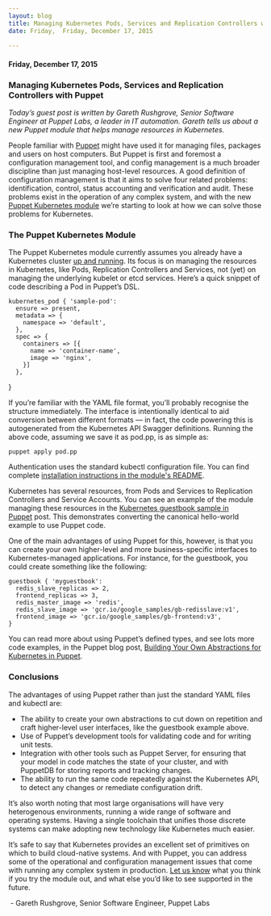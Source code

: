 ```yaml
---
layout: blog
title: Managing Kubernetes Pods, Services and Replication Controllers with Puppet
date: Friday,  Friday, December 17, 2015 
 
---
```

#### Friday, December 17, 2015 
### Managing Kubernetes Pods, Services and Replication Controllers with Puppet 
_Today’s guest post is written by Gareth Rushgrove, Senior Software Engineer at Puppet Labs, a leader in IT automation. Gareth tells us about a new Puppet module that helps manage resources in Kubernetes.&nbsp;_  
  
People familiar with [Puppet](https://github.com/puppetlabs/puppet)&nbsp;might have used it for managing files, packages and users on host computers. But Puppet is first and foremost a configuration management tool, and config management is a much broader discipline than just managing host-level resources. A good definition of configuration management is that it aims to solve four related problems: identification, control, status accounting and verification and audit. These problems exist in the operation of any complex system, and with the new [Puppet Kubernetes module](https://forge.puppetlabs.com/garethr/kubernetes)&nbsp;we’re starting to look at how we can solve those problems for Kubernetes.  
  

### The Puppet Kubernetes Module
  
The Puppet Kubernetes module currently assumes you already have a Kubernetes cluster [up and running](http://kubernetes.io/gettingstarted/).&nbsp;Its focus is on managing the resources in Kubernetes, like Pods, Replication Controllers and Services, not (yet) on managing the underlying kubelet or etcd services. Here’s a quick snippet of code describing a Pod in Puppet’s DSL.  
  

```
kubernetes_pod { 'sample-pod':
  ensure => present,
  metadata => {
    namespace => 'default',
  },
  spec => {
    containers => [{
      name => 'container-name',
      image => 'nginx',
    }]
  },
```
}  
  
  
If you’re familiar with the YAML file format, you’ll probably recognise the structure immediately. The interface is intentionally identical to aid conversion between different formats — in fact, the code powering this is autogenerated from the Kubernetes API Swagger definitions. Running the above code, assuming we save it as pod.pp, is as simple as:  
  

```
puppet apply pod.pp
```
  
Authentication uses the standard kubectl configuration file. You can find complete [installation instructions in the module's README](https://github.com/garethr/garethr-kubernetes/blob/master/README.md).  
  
Kubernetes has several resources, from Pods and Services to Replication Controllers and Service Accounts. You can see an example of the module managing these resources in the [Kubernetes guestbook sample in Puppet](https://puppetlabs.com/blog/kubernetes-guestbook-example-puppet)&nbsp;post. This demonstrates converting the canonical hello-world example to use Puppet code.  
  
One of the main advantages of using Puppet for this, however, is that you can create your own higher-level and more business-specific interfaces to Kubernetes-managed applications. For instance, for the guestbook, you could create something like the following:  
  

```
guestbook { 'myguestbook':
  redis_slave_replicas => 2,
  frontend_replicas => 3,
  redis_master_image => 'redis',
  redis_slave_image => 'gcr.io/google_samples/gb-redisslave:v1',
  frontend_image => 'gcr.io/google_samples/gb-frontend:v3',     
}
```
  
You can read more about using Puppet’s defined types, and see lots more code examples, in the Puppet blog post, [Building Your Own Abstractions for Kubernetes in Puppet](https://puppetlabs.com/blog/building-your-own-abstractions-kubernetes-puppet).  
  

### Conclusions
  
The advantages of using Puppet rather than just the standard YAML files and kubectl are:  
  

- The ability to create your own abstractions to cut down on repetition and craft higher-level user interfaces, like the guestbook example above.&nbsp;
- Use of Puppet’s development tools for validating code and for writing unit tests.&nbsp;
- Integration with other tools such as Puppet Server, for ensuring that your model in code matches the state of your cluster, and with PuppetDB for storing reports and tracking changes.
- The ability to run the same code repeatedly against the Kubernetes API, to detect any changes or remediate configuration drift.&nbsp;
  
It’s also worth noting that most large organisations will have very heterogenous environments, running a wide range of software and operating systems. Having a single toolchain that unifies those discrete systems can make adopting new technology like Kubernetes much easier.  
  
It’s safe to say that Kubernetes provides an excellent set of primitives on which to build cloud-native systems. And with Puppet, you can address some of the operational and configuration management issues that come with running any complex system in production. [Let us know](mailto:gareth@puppetlabs.com)&nbsp;what you think if you try the module out, and what else you’d like to see supported in the future.  
  
&nbsp;-&nbsp;Gareth Rushgrove, Senior Software Engineer, Puppet Labs
